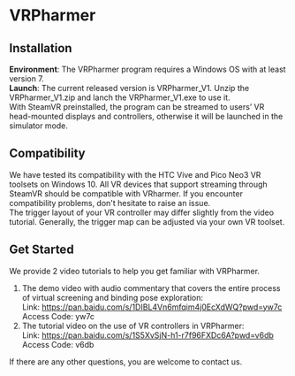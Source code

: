 # VRPharmer
## Installation 
**Environment**: The VRPharmer program requires a Windows OS with at least version 7.  
**Launch**: The current released version is VRPharmer_V1. Unzip the VRPharmer_V1.zip and lanch the VRPharmer_V1.exe to use it.   
With SteamVR preinstalled, the program can be streamed to users’ VR head-mounted displays and controllers, otherwise it will be launched in the simulator mode. 
## Compatibility 
We have tested its compatibility with the HTC Vive and Pico Neo3 VR toolsets on Windows 10. All VR devices that support streaming through SteamVR should be compatible with VRharmer. If you encounter compatibility problems, don't hesitate to raise an issue.  
The trigger layout of your VR controller may differ slightly from the video tutorial. Generally, the trigger map can be adjusted via your own VR toolset.
## Get Started
We provide 2 video tutorials to help you get familiar with VRPharmer.  
1. The demo video with audio commentary that covers the entire process of virtual screening and binding pose exploration:  
Link: https://pan.baidu.com/s/1DIBL4Vn6mfqim4j0EcXdWQ?pwd=yw7c  
Access Code: yw7c  
2. The tutorial video on the use of VR controllers in VRPharmer:  
Link: https://pan.baidu.com/s/1S5XvSjN-h1-r7f96FXDc6A?pwd=v6db  
Access Code: v6db  

If there are any other questions, you are welcome to contact us.
